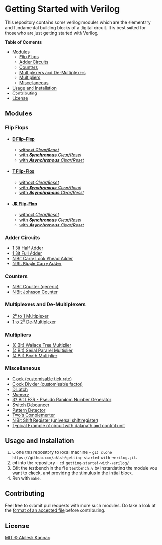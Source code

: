 # Getting Started with Verilog

This repository contains some verilog modules which are the elementary and fundamental building blocks of a digital circuit. It is best suited for those who are just getting started with Verilog.

**Table of Contents**
- [Modules](#modules)
  - [Flip Flops](#flip-flops)
  - [Adder Circuits](#adder-circuits)
  - [Counters](#counters)
  - [Multiplexers and De-Multiplexers](#multiplexers-and-de-multiplexers)
  - [Multipliers](#multipliers)
  - [Miscellaneous](#miscellaneous)
- [Usage and Installation](#usage-and-installation)
- [Contributing](#contributing)
- [License](#license)

## Modules
### Flip Flops
-   #### [D Flip-Flop](/FFs/DFF/)
    *   [without *Clear/Reset*](/FFs/DFF/DFF.v)
    *   [with __*Synchronous*__ *Clear/Reset*](/FFs/DFF/DFF_SyncClear.v)
    *   [with __*Asynchronous*__ *Clear/Reset*](/FFs/DFF/DFF_AsyncClear.v)

-   #### [T Flip-Flop](/FFs/TFF.v)
    *   [without *Clear/Reset*](/FFs/TFF/TFF.v)
    *   [with __*Synchronous*__ *Clear/Reset*](/FFs/TFF/TFF_SyncClear.v)
    *   [with __*Asynchronous*__ *Clear/Reset*](/FFs/TFF/TFF_AsyncClear.v)
-   #### [JK Flip-Flop](/FFs/JKFF/)
    *   [without *Clear/Reset*](/FFs/JKFF/JKFF.v)
    *   [with __*Synchronous*__ *Clear/Reset*](/FFs/JKFF/JKFF_SyncClear.v)
    *   [with __*Asynchronous*__ *Clear/Reset*](/FFs/JKFF/JKFF_AsyncClear.v)


### Adder Circuits
*   [1 Bit Half Adder](/Adders/HA.v)
*   [1 Bit Full Adder](/Adders/FA.v)
*   [N Bit Carry Look Ahead Adder](/Adders/nBitCarryLookAheadAdder.v)
*   [N Bit Ripple Carry Adder](/Adders/nBitRippleCarryAdder.v)

### Counters
*   [N Bit Counter (generic)](/Counters/nBitCounter.v)
*   [N Bit Johnson Counter](/Counters/nBitJohnsonCounter.v)

### Multiplexers and De-Multiplexers
*   [2<sup>n</sup> to 1 Multiplexer](/Multiplexers%20and%20De-Multiplexers/mux2nTo1.v)
*   [1 to 2<sup>n</sup> De-Multiplexer](/Multiplexers%20and%20De-Multiplexers/deMUX1To2n.v)

### Multipliers
*   [(8 Bit) Wallace Tree Multiplier](/Multipliers/wallaceTreeMultiplier8Bit.v)
*   [(4 Bit) Serial Parallel Multiplier](/Multipliers/serialParallelMultiplier4Bit.v)
*   [(4 Bit) Booth Multiplier](/Multipliers/boothMultiplier4Bit.v)


### Miscellaneous
*   [Clock (customisable tick rate)](/clock.v)
*   [Clock Divider (customisable factor)](/clkDivider.v)
*   [D Latch](/dLatch.v)
*   [Memory](/memory.v)
*   [32 Bit LFSR - Pseudo Random Number Generator](/lfsr.v)
*   [Switch Debouncer](/switchDebouncer.v)
*   [Pattern Detector](/patternDetector.v)
*   [Two's Complementer](/twoComplementer.v)
*   [N Bit Shift Register (universal shift register)](/nBitShiftRegister.v)
*   [Typical Example of circuit with datapath and control unit](/designExampleDDMano.v)

## Usage and Installation
1. Clone this repository to local machine - `git clone https://github.com/aklsh/getting-started-with-verilog.git`.
2. cd into the repository - `cd getting-started-with-verilog/`
3. Edit the testbench in the file `testbench.v` by instantiating the module you want to check, and providing the stimulus in the initial block.
4. Run with `make`.

## Contributing
Feel free to submit pull requests with more such modules. Do take a look at the [format of an accepted file](/CONTRIBUTING.md) before contributing.

## License
[MIT © Akilesh Kannan](/LICENSE)
